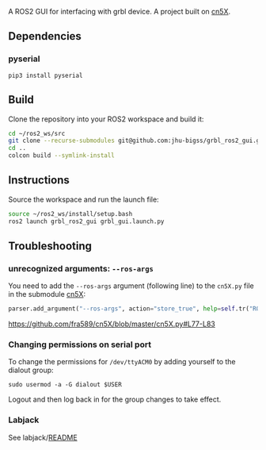 A ROS2 GUI for interfacing with grbl device.
A project built on [cn5X](https://github.com/fra589/cn5X).

## Dependencies
### pyserial
```
pip3 install pyserial
```

## Build

Clone the repository into your ROS2 workspace and build it:

```bash
cd ~/ros2_ws/src
git clone --recurse-submodules git@github.com:jhu-bigss/grbl_ros2_gui.git
cd ..
colcon build --symlink-install
```

## Instructions

Source the workspace and run the launch file:

```bash
source ~/ros2_ws/install/setup.bash
ros2 launch grbl_ros2_gui grbl_gui.launch.py
```

## Troubleshooting

### unrecognized arguments: `--ros-args`

You need to add the `--ros-args` argument (following line) to the `cn5X.py` file in the submodule [cn5X](https://github.com/fra589/cn5X):

```py
parser.add_argument("--ros-args", action="store_true", help=self.tr("ROS arguments flag"))
```

https://github.com/fra589/cn5X/blob/master/cn5X.py#L77-L83

### Changing permissions on serial port
To change the permissions for `/dev/ttyACM0` by adding yourself to the dialout group:
```
sudo usermod -a -G dialout $USER
```
Logout and then log back in for the group changes to take effect.


### Labjack
See labjack/[README](labjack/README.md)